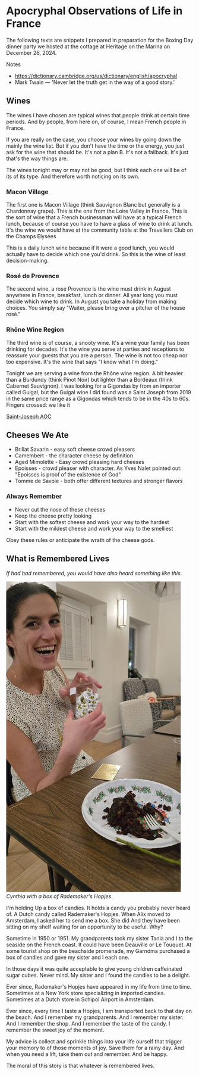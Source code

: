 # Apocryphal Observations of Life in France


The following texts are snippets I prepared in preparation for the Boxing Day dinner party we hosted at the cottage at Heritage on the Marina on December 26, 2024.

Notes

* https://dictionary.cambridge.org/us/dictionary/english/apocryphal
* Mark Twain — 'Never let the truth get in the way of a good story.'

## Wines

The wines I have chosen are typical wines that people drink at certain time periods. And by people, from here on, of course, I mean French people in France.

If you are really on the case, you choose your wines by going down the mainly the wine list. But if you don't have the time or the energy, you just ask for the wine that should be. It's not a plan B. It's not a fallback. It's just that's the way things are.

The wines tonight may or may not be good, but I think each one will be of its of its type. And therefore worth noticing on its own.

### Macon Village

The first one is Macon Village (think Sauvignon Blanc but generally is a Chardonnay grape). This is the one from the Loire Valley in France. This is the sort of wine that a French businessman will have at a typical French lunch, because of course you have to have a glass of wine to drink at lunch. It's the wine we would have at the community table at the Travellers Club on the Champs Elysées

This is a daily lunch wine because if it were a good lunch, you would actually have to decide which one you'd drink. So this is the wine of least decision-making.

### Rosé de Provence

The second wine, a rosé Provence is the wine must drink in August anywhere in France, breakfast, lunch or dinner. All year long you must decide which wine to drink. In August you take a holiday from making choices. You simply say "Waiter, please bring over a pitcher of the house rosé."

### Rhône Wine Region

The third wine is of course, a snooty wine. It's a wine your family has been drinking for decades. It's the wine you serve at parties and receptions to reassure your guests that you are a person. The wine is not too cheap nor too expensive. It's the wine that says "I know what I'm doing."

Tonight we are serving a wine from the Rhône wine region. A bit heavier than a Burdundy (think Pinot Noir) but lighter than a Bordeaux (think Cabernet Sauvignon). I was looking for a Gigondas by from an importer called Guigal, but the Guigal wine I did found was a Saint Joseph from 2019 in the same price range as a Gigondas which tends to be in the 40s to 60s. Fingers crossed: we like it

[Saint-Joseph AOC](https://en.wikipedia.org/wiki/Saint-Joseph_AOC)


## Cheeses We Ate

* Brillat Savarin - easy soft cheese crowd pleasers
* Camembert - the character cheese by definition
* Aged Mimolette - Easy crowd pleasing hard cheeses
* Epoisses - crowd pleaser with character. As Yves Nalet pointed out: "Epoisses is proof of the existence of God"
* Tomme de Savoie - both offer different textures and stronger flavors

### Always Remember

* Never cut the nose of these cheeses
* Keep the cheese pretty looking
* Start with the softest cheese and work your way to the hardest
* Start with the mildest cheese and work your way to the smelliest

Obey these rules or anticipate the wrath of the cheese gods.


## What is Remembered Lives

_If had had remembered, you would have also heard something like this._

![]( images/cynthia-with-hopjes.jpg )
_Cynthia with a box of Rademaker's Hopjes_


I'm holding Up a box of candies. It holds a candy you probably never heard of. A Dutch candy called Rademaker's Hopjes. When Alix moved to Amsterdam, I asked her to send me a box. She did And they have been sitting on my shelf waiting for an opportunity to be useful. Why?

Sometime in 1950 or 1951. My grandparents took my sister Tania and I to the seaside on the French coast. It could have been Deauville or Le Touquet. At some tourist shop on the beachside promenade, my Garndma purchased a box of candies and gave my sister and I each one.

In those days it was quite acceptable to give young children caffeinated sugar cubes. Never mind. My sister and I found the candies to be a delight.

Ever since, Rademaker's Hopjes have appeared in my life from time to time. Sometimes at a New York store specializing in imported candies. Sometimes at a Dutch store in Schipol Airport in Amsterdam.

Ever since, every time I taste a Hopjes, I am transported back to that day on the beach. And I remember my grandparents. And I remember my sister. And I remember the shop. And I remember the taste of the candy. I remember the sweet joy of the moment.

My advice is collect and sprinkle things into your life ourself that trigger your memory to of those moments of joy. Save them for a rainy day. And when you need a lift, take them out and remember. And be happy.

The moral of this story is that whatever is remembered lives.
